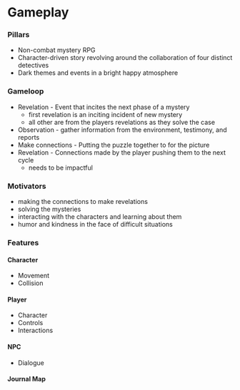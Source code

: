 # Gameplay

### Pillars

- Non-combat mystery RPG
- Character-driven story revolving around the collaboration of four distinct detectives
- Dark themes and events in a bright happy atmosphere


### Gameloop

- Revelation - Event that incites the next phase of a mystery
	- first revelation is an inciting incident of new mystery
	- all other are from the players revelations as they solve the case
- Observation - gather information from the environment, testimony, and reports
- Make connections - Putting the puzzle together to for the picture
- Revelation - Connections made by the player pushing them to the next cycle
	- needs to be impactful


### Motivators

- making the connections to make revelations
- solving the mysteries
- interacting with the characters and learning about them
- humor and kindness in the face of difficult situations

### Features

#### Character

- Movement
- Collision

#### Player

- Character
- Controls
- Interactions

#### NPC

- Dialogue

#### Journal Map


#### 
